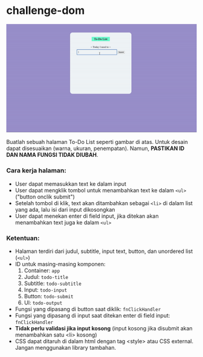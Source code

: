 # challenge-dom

![](./ezgif-1-fcea569195.gif)

Buatlah sebuah halaman To-Do List seperti gambar di atas. Untuk desain dapat disesuaikan (warna, ukuran, penempatan). Namun, **PASTIKAN ID DAN NAMA FUNGSI TIDAK DIUBAH**.

### Cara kerja halaman:

- User dapat memasukkan text ke dalam input
- User dapat mengklik tombol untuk menambahkan text ke dalam `<ul>` ("button onclik submit")
- Setelah tombol di klik, text akan ditambahkan sebagai `<li>` di dalam list yang ada, lalu isi dari input dikosongkan
- User dapat menekan enter di field input, jika ditekan akan menambahkan text juga ke dalam `<ul>`

### Ketentuan:

- Halaman terdiri dari judul, subtitle, input text, button, dan unordered list (`<ul>`)
- ID untuk masing-masing komponen:
  1. Container: `app`
  1. Judul: `todo-title`
  1. Subtitle: `todo-subtitle`
  1. Input: `todo-input`
  1. Button: `todo-submit`
  1. Ul: `todo-output`
- Fungsi yang dipasang di button saat diklik: `fnClickHandler`
- Fungsi yang dipasang di input saat ditekan enter di field input: `fnClickHandler`
- **Tidak perlu validasi jika input kosong** (input kosong jika disubmit akan menambahkan satu \<li\> kosong)
- CSS dapat ditaruh di dalam html dengan tag \<style\> atau CSS external. Jangan menggunakan library tambahan.

